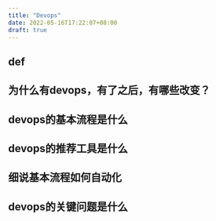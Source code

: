 ```yaml
---
title: "Devops"
date: 2022-05-16T17:22:07+08:00
draft: true
---
```


## def

## 为什么有devops，有了之后，有哪些改变？

## devops的基本流程是什么

## devops的推荐工具是什么

## 细说基本流程如何自动化

## devops的关键问题是什么



